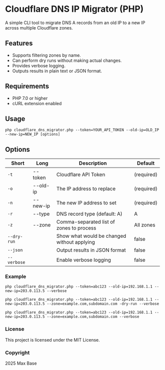 # Cloudflare DNS IP Migrator (PHP)

A simple CLI tool to migrate DNS A records from an old IP to a new IP across multiple Cloudflare zones.

## Features

- Supports filtering zones by name.
- Can perform dry runs without making actual changes.
- Provides verbose logging.
- Outputs results in plain text or JSON format.

## Requirements

- PHP 7.0 or higher
- cURL extension enabled

## Usage
 
```
php cloudflare_dns_migrator.php --token=YOUR_API_TOKEN --old-ip=OLD_IP --new-ip=NEW_IP [options]
```

## Options

| Short | Long | Description | Default |
|--------|---------------|------------------------------------------------|--------------|
| `-t` | --token | Cloudflare API Token | (required) |
| `-o` | --old-ip | The IP address to replace | (required) |
| `-n` | --new-ip | The new IP address to set | (required) |
| `-r` | --type | DNS record type (default: A) | A |
| `-z` | --zone | Comma-separated list of zones to process | All zones |
| `--dry-run` | | Show what would be changed without applying | false |
| `--json` | | Output results in JSON format | false |
| `--verbose` | | Enable verbose logging | false |

### Example
 
```
php cloudflare_dns_migrator.php --token=abc123 --old-ip=192.168.1.1 --new-ip=203.0.113.5 --verbose
```

```
php cloudflare_dns_migrator.php --token=abc123 --old-ip=192.168.1.1 --new-ip=203.0.113.5 --zone=example.com,subdomain.com -dry-run --verbose
```

```
php cloudflare_dns_migrator.php --token=abc123 --old-ip=192.168.1.1 --new-ip=203.0.113.5 --zone=example.com,subdomain.com --verbose
```

### License

This project is licensed under the MIT License.

### Copyright

2025 Max Base
